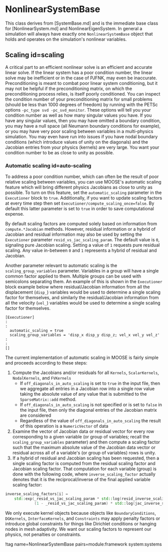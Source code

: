 # NonlinearSystemBase

This class derives from [SystemBase.md] and is the immediate base class for
[NonlinearSystem.md] and NonlinearEigenSystem. In general a simulation will
always have exactly one `NonlinearSystemBase` object that holds and operates on
the simulation's nonlinear variables.

## Scaling id=scaling

A critical part to an efficient nonlinear solve is an efficient and accurate
linear solve. If the linear system has a poor condition number, the linear solve
may be inefficient or in the case of PJFNK, may even be
inaccurate. Preconditioning is meant to combat poor linear system conditioning,
but it may not be helpful if the preconditioning matrix, on which the
preconditioning process relies, is itself poorly conditioned. You can inspect
the condition number of your preconditioning matrix for small problems (should be less
than 1000 degrees of freedom) by running with the PETSc options `-pc_type svd
-pc_svd_monitor`. These options will tell you your condition number as well as how many singular
values you have. If you have any singular values, then you may have omitted a boundary condition,
you may have a null space (all Neumann boundary conditions for example), or you may have very poor
scaling between variables in a multi-physics simulation. You may even have run into issues if you
have nodal boundary conditions (which introduce values of unity on the diagonals) and the Jacobian
entries from your physics (kernels) are very large. You want your condition number to be as close to
unity as possible.

### Automatic scaling id=auto-scaling

To address a poor condition number, which can often be the result of poor relative scaling between variables, you
can use MOOSE's automatic scaling feature which will bring different physics Jacobians as close to
unity as possible. To turn on this feature, set the `automatic_scaling`
parameter in the `Executioner` block to `true`. Additionally, if you want to update scaling factors
at every time step then set `Executioner/compute_scaling_once=false`. By default this latter
parameter is set to `true` in order to save computational expense.

By default scaling factors are computed solely based on information from
`compute.*Jacobian` methods. However, residual information or a hybrid of
Jacobian and residual information may also be used by setting the `Executioner`
parameter `resid_vs_jac_scaling_param`. The default value is `0`, signaling pure
Jacobian scaling. Setting a value of `1` requests pure residual scaling. Any
value in-between `0` and `1` represents a hybrid of residual and Jacobian.

Another parameter relevant to automatic scaling is the `scaling_group_variables`
parameter. Variables in a group will have a
single common factor applied to them. Multiple groups can be used with
semicolons separating them. An example of this is shown in the `Executioner`
block example below where residual/Jacobian information from all the
displacement (`disp_`) variables would be used to determine a single scaling
factor for themselves, and similarly the residual/Jacobian information from all
the velocity (`vel_`) variables would be used to determine a single scaling
factor for themselves.

```
[Executioner]
:
:
  automatic_scaling = true
  scaling_group_variables = 'disp_x disp_y disp_z; vel_x vel_y vel_z'
:
:
[]
```

The current implementation of automatic scaling in MOOSE is fairly simple and
proceeds according to these steps:

1. Compute the Jacobians and/or residuals for all `Kernels`, `ScalarKernels`,
   `NodalKernels`, and `FVKernels`
    - If `off_diagonals_in_auto_scaling` is set to `true` in the input file,
      then we aggregate all entries in a Jacobian row into a single row value
      taking the absolute value of any value that is submitted to the
      `SparseMatrix::add` method.
    - If `off_diagonals_in_auto_scaling` is not specified or is set to `false`
      in the input file, then only the diagonal entries of the Jacobian matrix
      are considered
    - Regardless of the value of `off_diagonals_in_auto_scaling` the result of
      this operation is a `NumericVector` of data
2. Examine the vector of Jacobian data or residual vector for every row corresponding to a
   given variable (or group of variables; recall the `scaling_group_variables`
   parameter) and then compute a scaling factor such that the maximum absolute
   value of the Jacobian data vector or residual across all of a variable's (or
   group of variables) rows is unity.
3. If a hybrid of residual and Jacobian scaling has been requested, then a
   single scaling factor is computed from the residual scaling factor and
   Jacobian scaling factor. That computation for each variable (group) is done
   with the following code, where `inverse_scaling_factor` actually denotes that
   it is the reciprocal/inverse of the final applied variable scaling factor:

```c++
inverse_scaling_factors[i] =
    std::exp(_resid_vs_jac_scaling_param * std::log(resid_inverse_scaling_factors[i]) +
             (1 - _resid_vs_jac_scaling_param) * std::log(jac_inverse_scaling_factors[i]));
```


We only execute kernel objects because objects like `BoundaryConditions`,
`DGKernels`, `InterfaceKernels`, and `Constraints` may apply penalty factors or
introduce global constraints for things like Dirichlet conditions or hanging
nodes in mesh adaptivity. We want our scaling factors to represent our physics,
not penalties or constraints.

!tag name=NonlinearSystemBase pairs=module:framework system:systems
